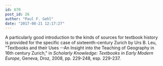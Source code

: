```yaml
---
id: 670
post_id: 26
author: "Paul F. Gehl"
date: "2017-08-21 12:17:27"
---
```

A particularly good introduction to the kinds of sources for textbook history is provided for the specific case of sixteenth-century Zurich by Urs B. Leu, "Textbooks and their Uses --An Insight into the Teaching of Geography in 16th century Zurich," in <em>Scholarly Knowledge: Textbooks in Early Modern Europe</em>, Geneva, Droz, 2008, pp. 229-248, esp. 229-237.
